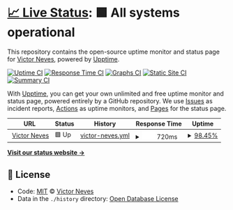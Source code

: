 # [📈 Live Status](https://victorneves.dev): <!--live status--> **🟩 All systems operational**

This repository contains the open-source uptime monitor and status page for [Victor Neves](victorneves.dev), powered by [Upptime](https://github.com/upptime/upptime).

[![Uptime CI](https://github.com/koj-co/upptime/workflows/Uptime%20CI/badge.svg)](https://github.com/koj-co/upptime/actions?query=workflow%3A%22Uptime+CI%22)
[![Response Time CI](https://github.com/koj-co/upptime/workflows/Response%20Time%20CI/badge.svg)](https://github.com/koj-co/upptime/actions?query=workflow%3A%22Response+Time+CI%22)
[![Graphs CI](https://github.com/koj-co/upptime/workflows/Graphs%20CI/badge.svg)](https://github.com/koj-co/upptime/actions?query=workflow%3A%22Graphs+CI%22)
[![Static Site CI](https://github.com/koj-co/upptime/workflows/Static%20Site%20CI/badge.svg)](https://github.com/koj-co/upptime/actions?query=workflow%3A%22Static+Site+CI%22)
[![Summary CI](https://github.com/koj-co/upptime/workflows/Summary%20CI/badge.svg)](https://github.com/koj-co/upptime/actions?query=workflow%3A%22Summary+CI%22)

With [Upptime](https://upptime.js.org), you can get your own unlimited and free uptime monitor and status page, powered entirely by a GitHub repository. We use [Issues](https://github.com/victorlmneves/victorneves.dev/issues) as incident reports, [Actions](https://github.com/victorlmneves/victorneves.dev/actions) as uptime monitors, and [Pages](https://victorneves.dev) for the status page.

<!--start: status pages-->
<!-- This summary is generated by Upptime (https://github.com/upptime/upptime) -->
<!-- Do not edit this manually, your changes will be overwritten -->
<!-- prettier-ignore -->
| URL | Status | History | Response Time | Uptime |
| --- | ------ | ------- | ------------- | ------ |
| <img alt="" src="https://favicons.githubusercontent.com/www.victorneves.dev" height="13"> [Victor Neves](https://www.victorneves.dev) | 🟩 Up | [victor-neves.yml](https://github.com/victorlmneves/uptime-monitor/commits/HEAD/history/victor-neves.yml) | <details><summary><img alt="Response time graph" src="./graphs/victor-neves/response-time-week.png" height="20"> 720ms</summary><br><a href="https://victorneves.dev/history/victor-neves"><img alt="Response time 521" src="https://img.shields.io/endpoint?url=https%3A%2F%2Fraw.githubusercontent.com%2Fvictorlmneves%2Fuptime-monitor%2FHEAD%2Fapi%2Fvictor-neves%2Fresponse-time.json"></a><br><a href="https://victorneves.dev/history/victor-neves"><img alt="24-hour response time 1172" src="https://img.shields.io/endpoint?url=https%3A%2F%2Fraw.githubusercontent.com%2Fvictorlmneves%2Fuptime-monitor%2FHEAD%2Fapi%2Fvictor-neves%2Fresponse-time-day.json"></a><br><a href="https://victorneves.dev/history/victor-neves"><img alt="7-day response time 720" src="https://img.shields.io/endpoint?url=https%3A%2F%2Fraw.githubusercontent.com%2Fvictorlmneves%2Fuptime-monitor%2FHEAD%2Fapi%2Fvictor-neves%2Fresponse-time-week.json"></a><br><a href="https://victorneves.dev/history/victor-neves"><img alt="30-day response time 542" src="https://img.shields.io/endpoint?url=https%3A%2F%2Fraw.githubusercontent.com%2Fvictorlmneves%2Fuptime-monitor%2FHEAD%2Fapi%2Fvictor-neves%2Fresponse-time-month.json"></a><br><a href="https://victorneves.dev/history/victor-neves"><img alt="1-year response time 521" src="https://img.shields.io/endpoint?url=https%3A%2F%2Fraw.githubusercontent.com%2Fvictorlmneves%2Fuptime-monitor%2FHEAD%2Fapi%2Fvictor-neves%2Fresponse-time-year.json"></a></details> | <details><summary><a href="https://victorneves.dev/history/victor-neves">98.45%</a></summary><a href="https://victorneves.dev/history/victor-neves"><img alt="All-time uptime 99.86%" src="https://img.shields.io/endpoint?url=https%3A%2F%2Fraw.githubusercontent.com%2Fvictorlmneves%2Fuptime-monitor%2FHEAD%2Fapi%2Fvictor-neves%2Fuptime.json"></a><br><a href="https://victorneves.dev/history/victor-neves"><img alt="24-hour uptime 100.00%" src="https://img.shields.io/endpoint?url=https%3A%2F%2Fraw.githubusercontent.com%2Fvictorlmneves%2Fuptime-monitor%2FHEAD%2Fapi%2Fvictor-neves%2Fuptime-day.json"></a><br><a href="https://victorneves.dev/history/victor-neves"><img alt="7-day uptime 98.45%" src="https://img.shields.io/endpoint?url=https%3A%2F%2Fraw.githubusercontent.com%2Fvictorlmneves%2Fuptime-monitor%2FHEAD%2Fapi%2Fvictor-neves%2Fuptime-week.json"></a><br><a href="https://victorneves.dev/history/victor-neves"><img alt="30-day uptime 99.64%" src="https://img.shields.io/endpoint?url=https%3A%2F%2Fraw.githubusercontent.com%2Fvictorlmneves%2Fuptime-monitor%2FHEAD%2Fapi%2Fvictor-neves%2Fuptime-month.json"></a><br><a href="https://victorneves.dev/history/victor-neves"><img alt="1-year uptime 99.86%" src="https://img.shields.io/endpoint?url=https%3A%2F%2Fraw.githubusercontent.com%2Fvictorlmneves%2Fuptime-monitor%2FHEAD%2Fapi%2Fvictor-neves%2Fuptime-year.json"></a></details>

<!--end: status pages-->

[**Visit our status website →**](https://victorneves.dev)

## 📄 License

- Code: [MIT](./LICENSE) © [Victor Neves](victorneves.dev)
- Data in the `./history` directory: [Open Database License](https://opendatacommons.org/licenses/odbl/1-0/)
